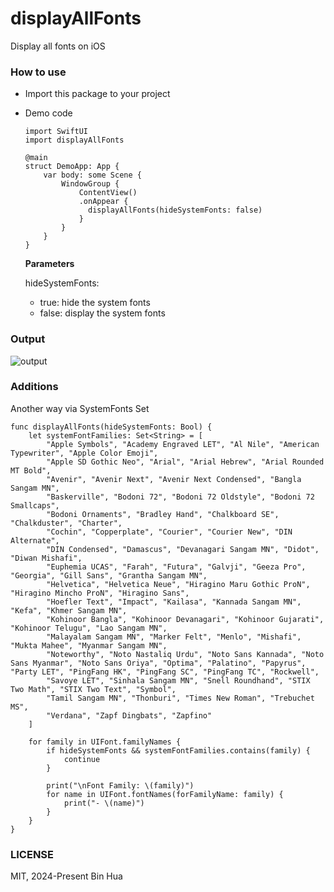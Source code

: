 # displayAllFonts
Display all fonts on iOS

### How to use

- Import this package to your project

- Demo code

  ```
  import SwiftUI
  import displayAllFonts

  @main
  struct DemoApp: App {
      var body: some Scene {
          WindowGroup {
              ContentView()
              .onAppear {
                displayAllFonts(hideSystemFonts: false)
              }
          }
      }
  }
  ```

  **Parameters**

  hideSystemFonts:
  - true: hide the system fonts
  - false: display the system fonts

### Output

![output](https://github.com/user-attachments/assets/e64dfe1e-1ede-432a-b2e8-a6f08e122f4e)


### Additions

Another way via SystemFonts Set

```
func displayAllFonts(hideSystemFonts: Bool) {
    let systemFontFamilies: Set<String> = [
        "Apple Symbols", "Academy Engraved LET", "Al Nile", "American Typewriter", "Apple Color Emoji",
        "Apple SD Gothic Neo", "Arial", "Arial Hebrew", "Arial Rounded MT Bold",
        "Avenir", "Avenir Next", "Avenir Next Condensed", "Bangla Sangam MN",
        "Baskerville", "Bodoni 72", "Bodoni 72 Oldstyle", "Bodoni 72 Smallcaps",
        "Bodoni Ornaments", "Bradley Hand", "Chalkboard SE", "Chalkduster", "Charter",
        "Cochin", "Copperplate", "Courier", "Courier New", "DIN Alternate",
        "DIN Condensed", "Damascus", "Devanagari Sangam MN", "Didot", "Diwan Mishafi",
        "Euphemia UCAS", "Farah", "Futura", "Galvji", "Geeza Pro", "Georgia", "Gill Sans", "Grantha Sangam MN",
        "Helvetica", "Helvetica Neue", "Hiragino Maru Gothic ProN", "Hiragino Mincho ProN", "Hiragino Sans",
        "Hoefler Text", "Impact", "Kailasa", "Kannada Sangam MN", "Kefa", "Khmer Sangam MN",
        "Kohinoor Bangla", "Kohinoor Devanagari", "Kohinoor Gujarati", "Kohinoor Telugu", "Lao Sangam MN",
        "Malayalam Sangam MN", "Marker Felt", "Menlo", "Mishafi", "Mukta Mahee", "Myanmar Sangam MN",
        "Noteworthy", "Noto Nastaliq Urdu", "Noto Sans Kannada", "Noto Sans Myanmar", "Noto Sans Oriya", "Optima", "Palatino", "Papyrus", "Party LET", "PingFang HK", "PingFang SC", "PingFang TC", "Rockwell",
        "Savoye LET", "Sinhala Sangam MN", "Snell Roundhand", "STIX Two Math", "STIX Two Text", "Symbol",
        "Tamil Sangam MN", "Thonburi", "Times New Roman", "Trebuchet MS",
        "Verdana", "Zapf Dingbats", "Zapfino"
    ]
    
    for family in UIFont.familyNames {
        if hideSystemFonts && systemFontFamilies.contains(family) {
            continue
        }
        
        print("\nFont Family: \(family)")
        for name in UIFont.fontNames(forFamilyName: family) {
            print("- \(name)")
        }
    }
}
```

### LICENSE

MIT, 2024-Present Bin Hua

